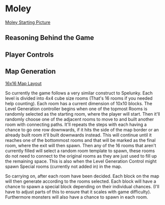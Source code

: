 # Moley

[Moley Starting Picture]()

## Reasoning Behind the Game

## Player Controls


## Map Generation

[16x16 Map Layout]()

So currently the game follows a very similar construct to Spelunky. Each level is divided into 4x4 cube size rooms (That's 16 rooms if you needed help counting). Each room has a current dimension of 10x10 blocks. The Level Generation controller begins when one of the topmost Rooms is randomly selected as the starting room, where the player will start. Then it'll randomly choose one of the adjacent rooms to move to and built another room with connecting paths. It'll repeats the steps with each having a chance to go one row downwards, if it hits the side of the map border or an already built room it'll built downwards instead. This will continue until it reaches one of the bottommost rooms and that will be marked as the final room, where the exit will then spawn.  Then any of the 16 rooms that aren't currently filled will select a random room template to spawn, these rooms do not need to connect to the original rooms as they are just used to fill up the remaining space. This is also when the Level Generation Control might spawn Special rooms  (currently not added in) in the map.

So carrying on, after each room have been decided. Each block on the map will then generate according to the rooms selected. Each block will have a chance to spawn a special block depending on their individual chances. (I'll have to adjust parts of this to ensure that it scales with game difficulty). Furthermore monsters will also have a chance to spawn in each room. 
